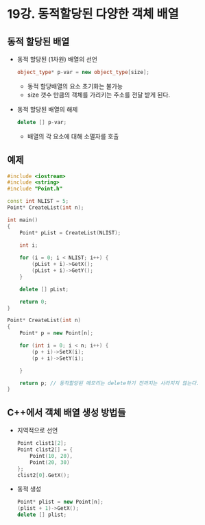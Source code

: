 # 19강. 동적할당된 다양한 객체 배열

## 동적 할당된 배열

- 동적 할당된 (1차원) 배열의 선언
    
    ```cpp
    object_type* p-var = new object_type[size];
    ```
    
    - 동적 할당배열의 요소 초기화는 불가능
    - size 갯수 만큼의 객체를 가리키는 주소를 전달 받게 된다.
- 동적 할당된 배열의 해제
    
    ```cpp
    delete [] p-var;
    ```
    
    - 배열의 각 요소에 대해 소멸자를 호출

## 예제

```cpp
#include <iostream>
#include <string>
#include "Point.h"

const int NLIST = 5;
Point* CreateList(int n);

int main()
{
    Point* pList = CreateList(NLIST);

    int i;
    
    for (i = 0; i < NLIST; i++) {
        (pList + i)->GetX();
        (pList + i)->GetY();
    }

    delete [] pList;

    return 0;
}

Point* CreateList(int n)
{
    Point* p = new Point[n];

    for (int i = 0; i < n; i++) {
        (p + i)->SetX(i);
        (p + i)->SetY(i);

    }

    return p; // 동적할당된 메모리는 delete하기 전까지는 사라지지 않는다.
}
```

## C++에서 객체 배열 생성 방법들

- 지역적으로 선언
    
    ```cpp
    Point clist1[2];
    Point clist2[] = {
        Point(10, 20),
        Point(20, 30)
    };
    clist2[0].GetX();
    ```
    
- 동적 생성
    
    ```cpp
    Point* plist = new Point[n];
    (plist + 1)->GetX();
    delete [] plist;
    ```